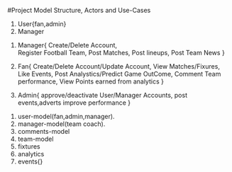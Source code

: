 #Project Model Structure, Actors and Use-Cases 

<!-- Actors -->
1. User{fan,admin}
2. Manager

<!-- Use cases -->
1. Manager{
    Create/Delete Account,  
    Register Football Team, 
    Post Matches, 
    Post lineups,
    Post Team News
}

2. Fan{
    Create/Delete Account/Update Account,
    View Matches/Fixures,
    Like Events,
    Post Analystics/Predict Game OutCome,
    Comment Team performance,
    View Points earned from analytics
}

3. Admin{
    approve/deactivate User/Manager Accounts,
    post events,adverts
    improve performance
}

<!-- models  -->
1. user-model(fan,admin,manager).
2. manager-model(team coach).
3. comments-model
4. team-model
5. fixtures
6. analytics
8. events{}